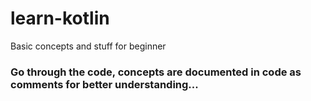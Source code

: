 # learn-kotlin
Basic concepts and stuff for beginner

### Go through the code, concepts are documented in code as comments for better understanding...
